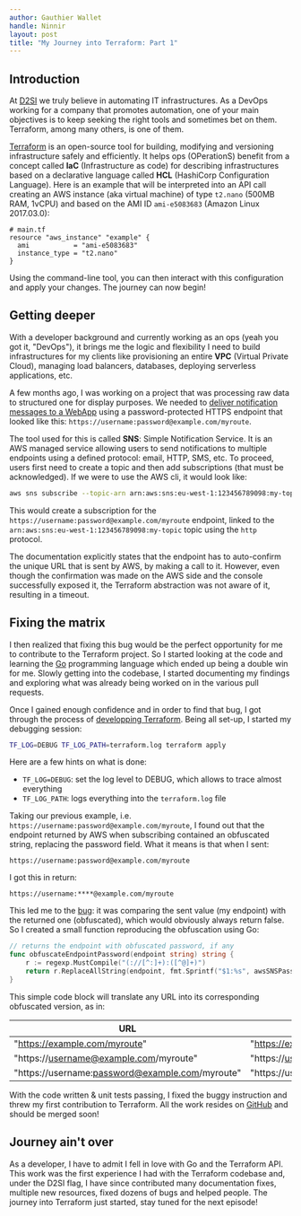 ```yaml
---
author: Gauthier Wallet
handle: Ninnir
layout: post
title: "My Journey into Terraform: Part 1"
---
```


## Introduction
At [D2SI](http://d2-si.eu) we truly believe in automating IT infrastructures. As
a DevOps working for a company that promotes automation, one of your main
objectives is to keep seeking the right tools and sometimes bet on them.
Terraform, among many others, is one of them.

[Terraform](https://www.terraform.io/intro/index.html) is an open-source tool
for building, modifying and versioning infrastructure safely and efficiently.
It helps ops (OPerationS) benefit from a concept called **IaC** (Infrastructure
as code) for describing infrastructures based on a declarative language called
**HCL** (HashiCorp Configuration Language). Here is an example that will be
interpreted into an API call creating an AWS instance (aka virtual machine) of
type `t2.nano` (500MB RAM, 1vCPU) and based on the AMI ID `ami-e5083683` (Amazon
Linux 2017.03.0):

```hcl
# main.tf
resource "aws_instance" "example" {
  ami           = "ami-e5083683"
  instance_type = "t2.nano"
}
```

Using the command-line tool, you can then interact with this configuration and
apply your changes. The journey can now begin!

## Getting deeper
With a developer background and currently working as an ops (yeah you got it,
"DevOps"), it brings me the logic and flexibility I need to build
infrastructures for my clients like provisioning an entire **VPC** (Virtual
Private Cloud), managing load balancers, databases, deploying serverless
applications, etc.

A few months ago, I was working on a project that was processing raw data to
structured one for display purposes. We needed to
[deliver notification messages to a WebApp](http://docs.aws.amazon.com/sns/latest/dg/SendMessageToHttp.html)
using a password-protected HTTPS endpoint that looked like this:
`https://username:password@example.com/myroute`.

The tool used for this is called **SNS**: Simple Notification Service. It is an
AWS managed service allowing users to send notifications to multiple endpoints
using a defined protocol: email, HTTP, SMS, etc. To proceed, users first need
to create a topic and then add subscriptions (that must be acknowledged). If we
were to use the AWS cli, it would look like:

```bash
aws sns subscribe --topic-arn arn:aws:sns:eu-west-1:123456789098:my-topic --protocol http --notification-endpoint https://username:password@example.com/myroute
```

This would create a subscription for the
`https://username:password@example.com/myroute` endpoint, linked to the
`arn:aws:sns:eu-west-1:123456789098:my-topic` topic using the `http` protocol.

The documentation explicitly states that the endpoint has to auto-confirm the
unique URL that is sent by AWS, by making a call to it. However, even though the
confirmation was made on the AWS side and the console successfully exposed it,
the Terraform abstraction was not aware of it, resulting in a timeout.

## Fixing the matrix
I then realized that fixing this bug would be the perfect opportunity for me to
contribute to the Terraform project. So I started looking at the code and
learning the [Go](https://golang.org/) programming language which ended up
being a double win for me. Slowly getting into the codebase, I started
documenting my findings and exploring what was already being worked on in the
various pull requests.

Once I gained enough confidence and in order to find that bug, I got through
the process of
[developping Terraform](https://github.com/hashicorp/terraform#developing-terraform).
Being all set-up, I started my debugging session:

```bash
TF_LOG=DEBUG TF_LOG_PATH=terraform.log terraform apply
```

Here are a few hints on what is done:
* `TF_LOG=DEBUG`: set the log level to DEBUG, which allows to trace almost
everything
* `TF_LOG_PATH`: logs everything into the `terraform.log` file

Taking our previous example, i.e.
`https://username:password@example.com/myroute`, I found out that the endpoint
returned by AWS when subscribing contained an obfuscated string, replacing the
password field. What it means is that when I sent:

    https://username:password@example.com/myroute

I got this in return:

    https://username:****@example.com/myroute

This led me to the
[bug](https://github.com/hashicorp/terraform/blob/8ea5d53954baf9b2a24963f1d69a4343864409d5/builtin/providers/aws/resource_aws_sns_topic_subscription.go#L277):
it was comparing the sent value (my endpoint) with the returned one
(obfuscated), which would obviously always return false. So I created a small
function reproducing the obfuscation using Go:

```go
// returns the endpoint with obfuscated password, if any
func obfuscateEndpointPassword(endpoint string) string {
	r := regexp.MustCompile("(://[^:]+):([^@]+)")
	return r.ReplaceAllString(endpoint, fmt.Sprintf("$1:%s", awsSNSPasswordObfuscationPattern))
}
```

This simple code block will translate any URL into its corresponding obfuscated
version, as in:

| URL | Obfuscated version |
|-----|--------------------|
| "https://example.com/myroute" | "https://example.com/myroute" |
| "https://username@example.com/myroute" | "https://username@example.com/myroute" |
| "https://username:password@example.com/myroute" | "https://username:****@example.com/myroute" |

With the code written & unit tests passing, I fixed the buggy instruction and
threw my first contribution to Terraform. All the work resides on
[GitHub](https://github.com/hashicorp/terraform/pull/9696) and should be merged
soon!

## Journey ain't over
As a developer, I have to admit I fell in love with Go and the Terraform API.
This work was the first experience I had with the Terraform codebase and, under
the D2SI flag, I have since contributed many documentation fixes, multiple new
resources, fixed dozens of bugs and helped people. The journey into Terraform
just started, stay tuned for the next episode!
